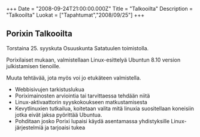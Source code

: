 +++
Date = "2008-09-24T21:00:00.000Z"
Title = "Talkooilta"
Description = "Talkooilta"
Luokat = ["Tapahtumat","2008/09/25"]
+++

Porixin Talkooilta
------------------

Torstaina 25. syyskuta Osuuskunta Satatuulen toimistolla.

Porixilaiset mukaan, valmistellaan Linux-esittelyä Ubuntun 8.10 version
julkistamisen tienoille.

Muuta tehtävää, jota myös voi jo etukäteen valmistella.

-   Webbisivujen tarkistuslukua
-   Poriximainosten arviointia tai tarvittaessa tehdään niitä
-   Linux-aktivaattorin syyskokoukseen matkustamisesta
-   Kevytlinuxien tutkailua, koitetaan valita mitä linuxia suositellaan
    koneisiin jotka eivät jaksa pyörittää Ubuntua.
-   Pohditaan josko Porixi lupaisi käydä asentamassa yhdistyksille
    Linux-järjestelmiä ja tarjoaisi tukea


